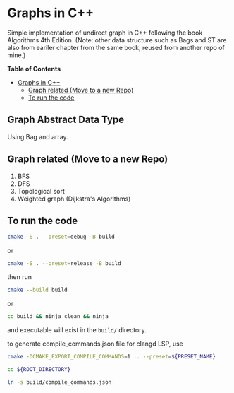 # Graphs in C++

Simple implementation of undirect graph in C++ following the book Algorithms 4th Edition. (Note: other data structure such as Bags and ST are also from eariler chapter from the same book, reused from another repo of mine.)

<!-- markdown-toc start - Don't edit this section. Run M-x markdown-toc-refresh-toc -->
**Table of Contents**

- [Graphs in C++](#graphs-in-c)
  - [Graph related (Move to a new Repo)](#graph-related-move-to-a-new-repo)
  - [To run the code](#to-run-the-code)

<!-- markdown-toc end -->

## Graph Abstract Data Type

Using Bag and array.

## Graph related (Move to a new Repo)

1. BFS
2. DFS
3. Topological sort
4. Weighted graph (Dijkstra's Algorithms)

## To run the code

```bash
cmake -S . --preset=debug -B build
```

or

```bash
cmake -S . --preset=release -B build
```

then run

```bash
cmake --build build
```

or

```bash
cd build && ninja clean && ninja
```

and executable will exist in the `build/` directory.

to generate compile_commands.json file for clangd LSP, use

```bash
cmake -DCMAKE_EXPORT_COMPILE_COMMANDS=1 .. --preset=${PRESET_NAME}

cd ${ROOT_DIRECTORY}

ln -s build/compile_commands.json
```
